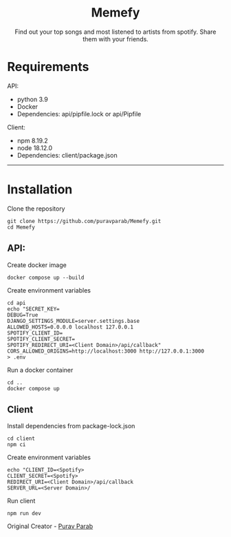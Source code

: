 <p align="center">
</p>

<p align="center">
	<h1 align="center">
		Memefy
	</h1>
	<p align="center">
	    Find out your top songs and most listened to artists from spotify. Share them with your friends.
	</p
</p>

# Requirements

API: 
- python 3.9
- Docker
- Dependencies: api/pipfile.lock or api/Pipfile

Client:
- npm 8.19.2
- node 18.12.0
- Dependencies: client/package.json

---

# Installation

Clone the repository
```
git clone https://github.com/puravparab/Memefy.git
cd Memefy
```

## API:
Create docker image
```
docker compose up --build
```
Create environment variables
```
cd api
echo "SECRET_KEY=
DEBUG=True
DJANGO_SETTINGS_MODULE=server.settings.base
ALLOWED_HOSTS=0.0.0.0 localhost 127.0.0.1
SPOTIFY_CLIENT_ID=
SPOTIFY_CLIENT_SECRET=
SPOTIFY_REDIRECT_URI=<Client Domain>/api/callback"
CORS_ALLOWED_ORIGINS=http://localhost:3000 http://127.0.0.1:3000
> .env
```
Run a docker container
```
cd ..
docker compose up
```
## Client
Install dependencies from package-lock.json
```
cd client
npm ci
```
Create environment variables
```
echo "CLIENT_ID=<Spotify>
CLIENT_SECRET=<Spotify>
REDIRECT_URI=<Client Domain>/api/callback
SERVER_URL=<Server Domain>/
```
Run client
```
npm run dev
```

Original Creator - [Purav Parab](https://github.com/puravparab)